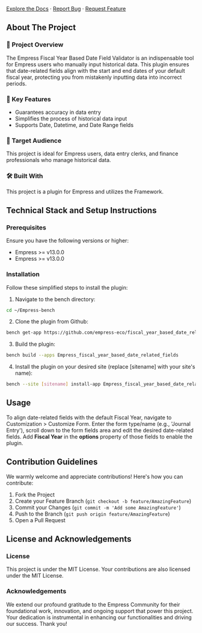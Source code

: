 <a href="https://grow.empress.eco/">Explore the Docs</a>
·
<a href="https://github.com/empress-eco/fiscal_year_based_date_related_fields/issues">Report Bug</a>
·
<a href="https://github.com/empress-eco/fiscal_year_based_date_related_fields/issues">Request Feature</a>

## About The Project

### 📖 Project Overview
The Empress Fiscal Year Based Date Field Validator is an indispensable tool for Empress users who manually input historical data. This plugin ensures that date-related fields align with the start and end dates of your default fiscal year, protecting you from mistakenly inputting data into incorrect periods.

### 🌟 Key Features
- Guarantees accuracy in data entry 
- Simplifies the process of historical data input
- Supports Date, Datetime, and Date Range fields

### 👥 Target Audience
This project is ideal for Empress users, data entry clerks, and finance professionals who manage historical data.

### 🛠 Built With
This project is a plugin for Empress and utilizes the Framework.

## Technical Stack and Setup Instructions

### Prerequisites
Ensure you have the following versions or higher:
- Empress >= v13.0.0
- Empress >= v13.0.0

### Installation
Follow these simplified steps to install the plugin:

1. Navigate to the bench directory:
```sh
cd ~/Empress-bench
```
2. Clone the plugin from Github:
```sh
bench get-app https://github.com/empress-eco/fiscal_year_based_date_related_fields.git
```
3. Build the plugin:
```sh
bench build --apps Empress_fiscal_year_based_date_related_fields
```
4. Install the plugin on your desired site (replace [sitename] with your site's name):
```sh
bench --site [sitename] install-app Empress_fiscal_year_based_date_related_fields
```

## Usage
To align date-related fields with the default Fiscal Year, navigate to Customization > Customize Form. Enter the form type/name (e.g., 'Journal Entry'), scroll down to the form fields area and edit the desired date-related fields. Add **Fiscal Year** in the **options** property of those fields to enable the plugin.

## Contribution Guidelines
We warmly welcome and appreciate contributions! Here's how you can contribute:

1. Fork the Project
2. Create your Feature Branch (`git checkout -b feature/AmazingFeature`)
3. Commit your Changes (`git commit -m 'Add some AmazingFeature'`)
4. Push to the Branch (`git push origin feature/AmazingFeature`)
5. Open a Pull Request

## License and Acknowledgements

### License
This project is under the MIT License. Your contributions are also licensed under the MIT License.

### Acknowledgements
We extend our profound gratitude to the Empress Community for their foundational work, innovation, and ongoing support that power this project. Your dedication is instrumental in enhancing our functionalities and driving our success. Thank you!